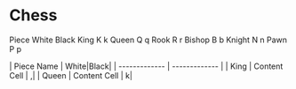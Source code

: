 # Chess
Piece	White	Black
King	K	k
Queen	Q	q
Rook	R	r
Bishop	B	b
Knight	N	n
Pawn	P	p

| Piece Name    |  White|Black|
| ------------- | ------------- |
| King | Content Cell  | ,|
| Queen | Content Cell  | k|